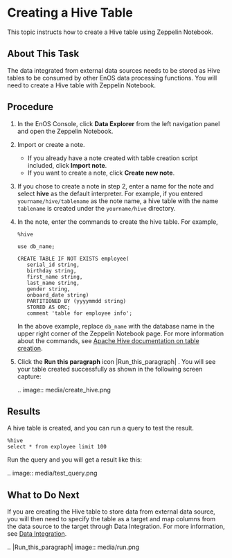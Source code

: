 # Creating a Hive Table

This topic instructs how to create a Hive table using Zeppelin Notebook.


## About This Task
The data integrated from external data sources needs to be stored as Hive tables to be consumed by other EnOS data processing functions. You will need to create a Hive table with Zeppelin Notebook.

## Procedure

1. In the EnOS Console, click **Data Explorer** from the left navigation panel and open the Zeppelin Notebook.

2. Import or create a note.

   - If you already have a note created with table creation script included, click **Import note**.
   - If you want to create a note, click **Create new note**.

3. If you chose to create a note in step 2, enter a name for the note and select **hive** as the default interpreter. For example, if you entered `yourname/hive/tablename` as the note name, a hive table with the name `tablename` is created under the `yourname/hive` directory.

4. In the note, enter the commands to create the hive table. For example,

   ```
   %hive
   
   use db_name;
   
   CREATE TABLE IF NOT EXISTS employee(
      serial_id string,
      birthday string,
      first_name string,
      last_name string,
      gender string,
      onboard_date string)
      PARTITIONED BY (yyyymmdd string)
      STORED AS ORC;
      comment 'table for employee info';
   ```

   In the above example, replace `db_name` with the database name in the upper right corner of the Zeppelin Notebook page. For more information about the commands, see [Apache Hive documentation on table creation](https://cwiki.apache.org/confluence/display/Hive/LanguageManual+DDL#LanguageManualDDL-CreateTable).


4. Click the **Run this paragraph** icon |Run_this_paragraph| . You will see your table created successfully as shown in the following screen capture:

   .. image:: media/create_hive.png


## Results
A hive table is created, and you can run a query to test the result.

```
%hive
select * from exployee limit 100
```

Run the query and you will get a result like this:

.. image:: media/test_query.png

## What to Do Next

If you are creating the Hive table to store data from external data source, you will then need to specify the table as a target and map columns from the data source to the target through Data Integration. For more information, see [Data Integration](../data_integration/index.html).

.. |Run_this_paragraph| image:: media/run.png

<!--end-->
